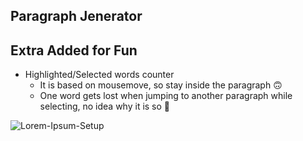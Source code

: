 ## Paragraph Jenerator

## Extra Added for Fun

- Highlighted/Selected words counter
  - It is based on mousemove, so stay inside the paragraph 🙃
  - One word gets lost when jumping to another paragraph while selecting, no idea why it is so 🥴

![Lorem-Ipsum-Setup](https://user-images.githubusercontent.com/72968539/120320113-18d5e300-c2e2-11eb-9d94-03128cafd1d0.png)
